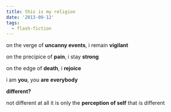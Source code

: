 ```yaml
---
title: this is my religion
date: '2013-09-12'
tags:
  - flash-fiction
---
```


on the verge of **uncanny events**, i remain **vigilant**

<!-- truncate -->

on the precipice of **pain**, i stay **strong**

on the edge of **death**, i **rejoice**

i am **you**, you **are** **everybody**

**different?**

not different at all it is only the **perception of self** that is different
